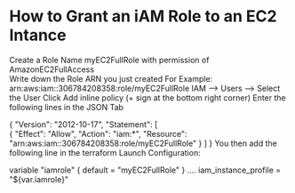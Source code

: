 #    How to Grant an iAM Role to an EC2 Intance
Create a Role Name myEC2FullRole with permission of AmazonEC2FullAccess  
Write down the Role ARN you just created 
  For Example: arn:aws:iam::306784208358:role/myEC2FullRole 
IAM --> Users --> Select the User 
Click Add inline policy (+ sign at the bottom right corner) 
Enter the following lines in the JSON Tab  
 
{ 
    "Version": "2012-10-17", 
    "Statement": [  
        { 
            "Effect": "Allow", 
            "Action": "iam:*", 
            "Resource": "arn:aws:iam::306784208358:role/myEC2FullRole" 
        } 
    ] 
} 
You then add the following line in the terraform Launch Configuration: 
 
variable "iamrole" { 
  default = "myEC2FullRole" 
} 
.... 
    iam_instance_profile        = "${var.iamrole}" 

